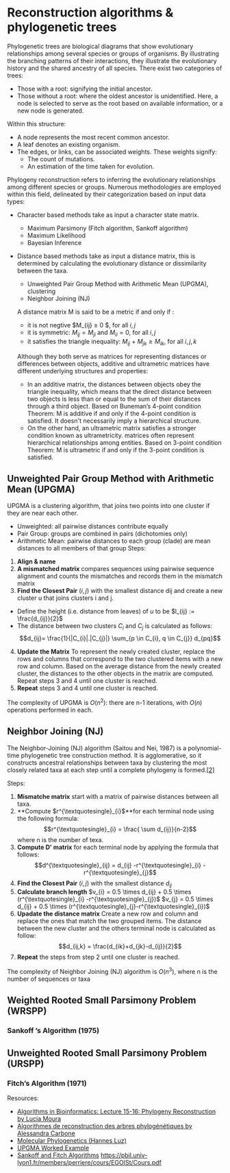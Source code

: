 # Reconstruction algorithms & phylogenetic trees
 
Phylogenetic trees are biological diagrams that show evolutionary relationships among several species or groups of organisms. By illustrating the branching patterns of their interactions, they illustrate the evolutionary history and the shared ancestry of all species. There exist two categories of trees:
- Those with a root: signifying the initial ancestor.
- Those without a root: where the oldest ancestor is unidentified. Here, a node is selected to serve as the root based on available information, or a new node is generated.
  
Within this structure:
- A node represents the most recent common ancestor.
- A leaf denotes an existing organism.
- The edges, or links, can be associated weights. These weights signify:
  - The count of mutations.
  - An estimation of the time taken for evolution.


Phylogeny reconstruction refers to inferring the evolutionary relationships among different species or groups. Numerous methodologies are employed within this field, delineated by their categorization based on input data types:
* Character based methods take as input a character state matrix.
  * Maximum Parsimony (Fitch algorithm, Sankoff algorithm)
  * Maximum Likelihood
  * Bayesian Inference
* Distance based methods take as input a distance matrix, this is determined by calculating the evolutionary distance or dissimilarity between the taxa.
  * Unweighted Pair Group Method with Arithmetic Mean (UPGMA), clustering
  * Neighbor Joining (NJ)

  A distance matrix M is said to be a metric if and only if :
  * it is not negtive  $M_{ij} ≥ 0 $, for all  $i, j$
  * it is symmetric: $M_{ij} = M_{ji}$ and $M_{ii} = 0$, for all $i, j$
  * it satisfies the triangle inequality: $M_{ij}$ + $M_{jk} ≥ M_{ik}$, for all $i, j, k$

  Although they both serve as matrices for representing distances or differences between objects, additive and ultrametric matrices have different underlying structures and properties:
  * In an additive matrix, the distances between objects obey the triangle inequality, which means that the direct distance between two objects is less than or equal to the sum of their distances through a third object. Based on Buneman’s 4-point condition Theorem:  M is additive if and only if the 4-point condition is satisfied. It doesn't necessarily imply a hierarchical structure.
  * On the other hand, an ultrametric matrix satisfies a stronger condition known as ultrametricity. matrices often represent hierarchical relationships among entities. Based on 3-point condition Theorem: M is ultrametric if and only if the 3-point condition is satisfied.
 
 
## Unweighted Pair Group Method with Arithmetic Mean (UPGMA)
UPGMA is a clustering algorithm, that joins two points into one cluster if they are near each other.
* Unweighted: all pairwise distances contribute equally
* Pair Group: groups are combined in pairs (dichotomies only)
* Arithmetic Mean: pairwise distances to each group (clade) are mean distances to all members of that group
Steps:
1. **Align & name**
2. **A mismatched matrix** compares sequences using pairwise sequence alignment and counts the mismatches and records them in the mismatch matrix
3. **Find the Closest Pair** $(i,j)$ with the smallest distance dij and create a new cluster u that joins clusters i and j.
* Define the height (i.e. distance from leaves) of $u$ to be $l_{ij} := \frac{d_{ij}}{2}$
*  The distance between two clusters $C_{i}$ and $C_{j}$ is calculated as follows:
   $$d_{ij}= \frac{1}{|C_{i}|.|C_{j}|} \sum_{p \in C_{i}, q \in C_{j}} d_{pq}$$

4. **Update the Matrix**  To represent the newly created cluster, replace the rows and columns that correspond to the two clustered items with a new row and column. Based on the average distance from the newly created cluster, the distances to the other objects in the matrix are computed.
Repeat steps 3 and 4 until one cluster is reached.
5. **Repeat** steps 3 and 4 until one cluster is reached.

The complexity of UPGMA is $O(n^{2})$: there are n-1 iterations, with $O(n)$ operations performed in each.

## Neighbor Joining (NJ)
The Neighbor-Joining (NJ) algorithm (Saitou and Nei, 1987) is a polynomial-time phylogenetic tree construction method. It is agglomerative, so it constructs ancestral relationships between taxa by clustering the most closely related taxa at each step until a complete phylogeny is formed.[[2]](https://www.frontiersin.org/articles/10.3389/fgene.2020.584785/full#:~:text=The%20Neighbor%2DJoining%20(NJ),a%20complete%20phylogeny%20is%20formed.)

Steps:
1. **Mismatche matrix** start with a matrix of pairwise distances between all taxa.
2. **Compute $r^{\textquotesingle}_{i}$**for each terminal node using the following formula:
   $$r^{\textquotesingle}_{i} = \frac{ \sum d_{ij}}{n-2}$$
   where n is the number of texa.
4. **Compute D' matrix** for each terminal node by applying the formula that follows:
   $$d^{\textquotesingle}_{ij} = d_{ij} -r^{\textquotesingle}_{i} -r^{\textquotesingle}_{j}$$
6. **Find the Closest Pair** $(i,j)$ with the smallest distance $d_{ij}$
7. **Calculate branch length**
   $v_{i} = 0.5 \times d_{ij} + 0.5 \times (r^{\textquotesingle}_{i} -r^{\textquotesingle}_{j})$
   $v_{j} = 0.5 \times d_{ij} + 0.5 \times (r^{\textquotesingle}_{j}-r^{\textquotesingle}_{i})$
8. **Upadate the distance matrix** Create a new row and column and replace the ones that match the two grouped items. The distance between the new cluster and the others terminal node is calculated as follow:
   $$d_{ij,k} = \frac{d_{ik}+d_{jk}-d_{ij}}{2}$$
9. **Repeat** the steps from step 2 until one cluster is reached.


The complexity of Neighbor Joining (NJ) algorithm is  $O(n^{3})$, where n is the number of sequences or taxa

## Weighted Rooted Small Parsimony Problem (WRSPP)
### Sankoff ’s Algorithm (1975)
## Unweighted Rooted Small Parsimony Problem (URSPP)
### Fitch’s Algorithm (1971)

Resources: 
* [Algorithms in Bioinformatics: Lecture 15-16: Phylogeny Reconstruction by Lucia Moura](https://www.site.uottawa.ca/~lucia/courses/5126-11/lecturenotes/16-17PhylogenyReconstruction.pdf)
* [Algorithmes de reconstruction des arbres phylogénétiques by Alessandra Carbone](https://www.ihes.fr/~carbone/L4_AAGB_Arbres_Phylogenetiques.pdf)
* [Molecular Phylogenetics (Hannes Luz)](https://www.molgen.mpg.de/3373145/evolution.pdf)
* [UPGMA Worked Example](http://www.slimsuite.unsw.edu.au/teaching/upgma/)
* [Sankoff and Fitch Algorithms](https://cs.rhodes.edu/~welshc/CS342/S20/SankoffFitchDetails.pdf)
https://pbil.univ-lyon1.fr/members/perriere/cours/EGOISt/Cours.pdf 
